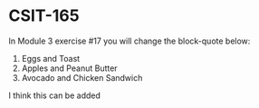# CSIT-165

In Module 3 exercise #17 you will change the block-quote below:

1. Eggs and Toast
2. Apples and Peanut Butter
3. Avocado and Chicken Sandwich

I think this can be added